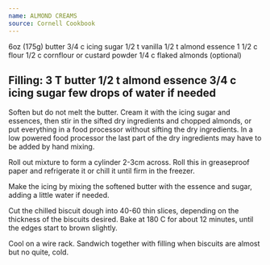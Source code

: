```yaml
---
name: ALMOND CREAMS
source: Cornell Cookbook
---
```

6oz (175g) butter
3/4 c icing sugar
1/2 t vanilla
1/2 t almond essence
1 1/2 c flour
1/2 c cornflour or custard powder
1/4 c flaked almonds (optional)

Filling:
3 T butter
1/2 t almond essence
3/4 c icing sugar
few drops of water if needed
---
Soften but do not melt the butter.  Cream it with the icing sugar and essences, then stir in the sifted dry ingredients and chopped almonds, or put everything in a food processor without sifting the dry ingredients.  In a low powered food processor the last part of the dry ingredients may have to be added by hand mixing.

Roll out mixture to form a cylinder 2-3cm across.  Roll this in greaseproof paper and refrigerate it or chill it until firm in the freezer.

Make the icing by mixing the softened butter with the essence and sugar, adding a little water if needed.

Cut the chilled biscuit dough into 40-60 thin slices, depending on the thickness of the biscuits desired.  Bake at 180 C for about 12 minutes, until the edges start to brown slightly.

Cool on a wire rack.  Sandwich together with filling when biscuits are almost but no quite, cold.

